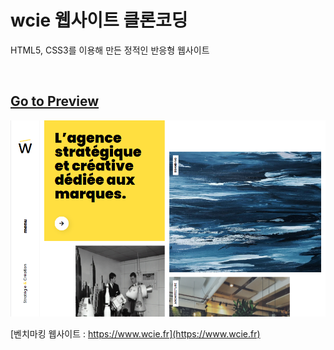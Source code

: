 # wcie 웹사이트 클론코딩

HTML5, CSS3를 이용해 만든 정적인 반응형 웹사이트

<br>

## [Go to Preview](https://www.notion.so/Preview-Wcie-a1743a7386bb4ddbbc5ee2a9bc9fa049)

![Main Page Screenshot](/assets/image/screenshot.png)

[벤치마킹 웹사이트 : https://www.wcie.fr](https://www.wcie.fr)